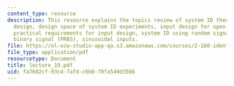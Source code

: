 ```yaml
---
content_type: resource
description: This resource explains the topics review of system ID theories for experiment
  design, design space of system ID experiments, input design for open-loop experiments,
  practical requirements for input design, system ID using random signals, pseudo-random
  binary signal (PRBS), sinusoidal inputs.
file: https://ol-ocw-studio-app-qa.s3.amazonaws.com/courses/2-160-identification-estimation-and-learning-spring-2006/fa7602cf93c47afdc6b070fa549d3566_lecture_19.pdf
file_type: application/pdf
resourcetype: Document
title: lecture_19.pdf
uid: fa7602cf-93c4-7afd-c6b0-70fa549d3566
---
```

